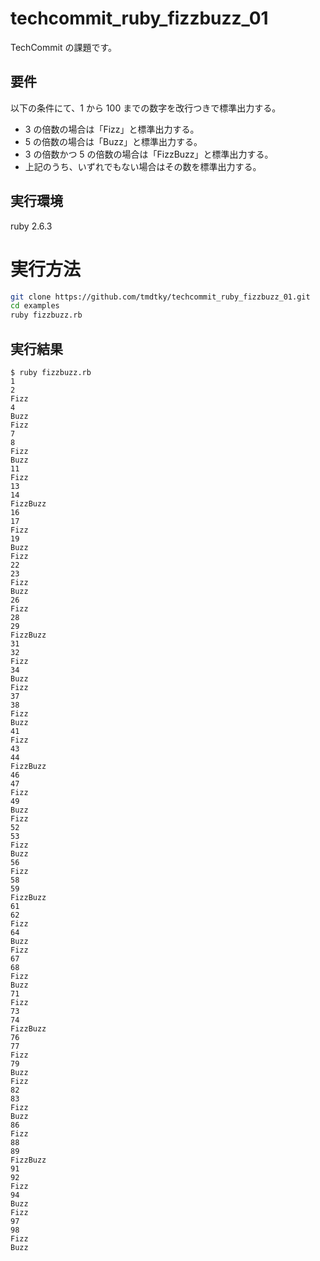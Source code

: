 # techcommit_ruby_fizzbuzz_01

TechCommit の課題です。

## 要件

以下の条件にて、1 から 100 までの数字を改行つきで標準出力する。

- 3 の倍数の場合は「Fizz」と標準出力する。
- 5 の倍数の場合は「Buzz」と標準出力する。
- 3 の倍数かつ 5 の倍数の場合は「FizzBuzz」と標準出力する。
- 上記のうち、いずれでもない場合はその数を標準出力する。

## 実行環境

ruby 2.6.3

# 実行方法

```bash
git clone https://github.com/tmdtky/techcommit_ruby_fizzbuzz_01.git
cd examples
ruby fizzbuzz.rb
```

## 実行結果

    $ ruby fizzbuzz.rb
    1
    2
    Fizz
    4
    Buzz
    Fizz
    7
    8
    Fizz
    Buzz
    11
    Fizz
    13
    14
    FizzBuzz
    16
    17
    Fizz
    19
    Buzz
    Fizz
    22
    23
    Fizz
    Buzz
    26
    Fizz
    28
    29
    FizzBuzz
    31
    32
    Fizz
    34
    Buzz
    Fizz
    37
    38
    Fizz
    Buzz
    41
    Fizz
    43
    44
    FizzBuzz
    46
    47
    Fizz
    49
    Buzz
    Fizz
    52
    53
    Fizz
    Buzz
    56
    Fizz
    58
    59
    FizzBuzz
    61
    62
    Fizz
    64
    Buzz
    Fizz
    67
    68
    Fizz
    Buzz
    71
    Fizz
    73
    74
    FizzBuzz
    76
    77
    Fizz
    79
    Buzz
    Fizz
    82
    83
    Fizz
    Buzz
    86
    Fizz
    88
    89
    FizzBuzz
    91
    92
    Fizz
    94
    Buzz
    Fizz
    97
    98
    Fizz
    Buzz
